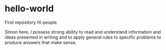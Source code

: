 # hello-world
First repository
Hi people

Simon here,
I possess strong ability to read and understand information and ideas presented in writing and to
apply general rules to specific problems to produce answers that make sense.
